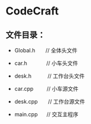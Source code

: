 # CodeCraft

## 文件目录：

- Global.h  &nbsp; &nbsp; &nbsp; // 全体头文件

- car.h &nbsp; &nbsp; &nbsp; &nbsp;  &nbsp; &nbsp;    // 小车头文件

- desk.h &nbsp; &nbsp; &nbsp; &nbsp;  &nbsp;    // 工作台头文件

- car.cpp   &nbsp; &nbsp; &nbsp; &nbsp; // 小车源文件

- desk.cpp &nbsp; &nbsp; &nbsp; // 工作台源文件

- main.cpp &nbsp; &nbsp;&nbsp;    // 交互主程序

## 
